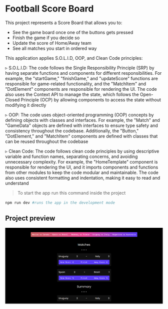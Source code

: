 # Football Score Board

This project represents a Score Board that allows you to:
  - See the game board once one of the buttons gets pressed
  - Finish the game if you decide so
  - Update the score of Home/Away team
  - See all matches you start in ordered way

This application applies S.O.L.I.D, OOP, and Clean Code principles:

  ▹ S.O.L.I.D: The code follows the Single Responsibility Principle (SRP) by having separate functions and components for different responsibilities. For example, the  "startGame," "finishGame," and "updateScore" functions are responsible for game-related functionality, and the "MatchItem" and "DotElement" components are responsible for rendering the UI. The code also uses the Context API to manage the state, which follows the Open-Closed Principle (OCP) by allowing components to access the state without modifying it directly
  
  ▹ OOP: The code uses object-oriented programming (OOP) concepts by defining objects with classes and interfaces. For example, the "Match" and "GameData" objects are defined with interfaces to ensure type safety and consistency throughout the codebase. Additionally, the "Button," "DotElement," and "MatchItem" components are defined with classes that can be reused throughout the codebase
  
  ▹ Clean Code: The code follows clean code principles by using descriptive variable and function names, separating concerns, and avoiding unnecessary complexity. For example, the "HomeTemplate" component is responsible for rendering the UI, and it imports components and functions from other modules to keep the code modular and maintainable. The code also uses consistent formatting and indentation, making it easy to read and understand

> To start the app run this command inside the project

```bash
npm run dev #runs the app in the development mode
```

## Project preview

![Preview image 1](https://github.com/Yevhenbk/football-score-board/blob/main/public/screen.png)

